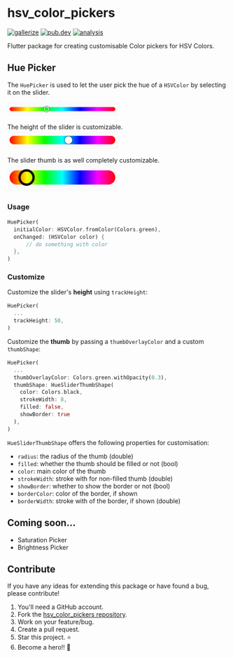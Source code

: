 # hsv_color_pickers

[![gallerize](https://img.shields.io/badge/gallerize-check%20demo-purple?logo=flutter&logoColor=blue)](https://wiefel.github.io/hsv_color_pickers/#/)
[![pub.dev](https://img.shields.io/pub/v/hsv_color_pickers?logo=dart)](https://pub.dev/packages/hsv_color_pickers)
[![analysis](https://github.com/WieFel/gallerize/workflows/analysis/badge.svg)](https://github.com/WieFel/gallerize/actions?query=workflow%3Aanalysis)

Flutter package for creating customisable Color pickers for HSV Colors.

## Hue Picker
The `HuePicker` is used to let the user pick the hue of a `HSVColor` by selecting it on the slider.

<img src="https://github.com/WieFel/hsv_color_pickers/raw/main/.github/images/hue_picker_1.png"  width=50% alt="Hue Slider 1"/>


The height of the slider is customizable.
<img src="https://github.com/WieFel/hsv_color_pickers/raw/main/.github/images/hue_picker_2.png"  width=50% alt="Hue Slider 2"/>


The slider thumb is as well completely customizable.
<img src="https://github.com/WieFel/hsv_color_pickers/raw/main/.github/images/hue_picker_3.png"  width=50% alt="Hue Slider 3"/>

### Usage
```dart
HuePicker(
  initialColor: HSVColor.fromColor(Colors.green),
  onChanged: (HSVColor color) {
      // do something with color
  },
)
```

### Customize
Customize the slider's **height** using `trackHeight`:
```dart
HuePicker(
  ...
  trackHeight: 50,
)
```


Customize the **thumb** by passing a `thumbOverlayColor` and a custom `thumbShape`:
```dart
HuePicker(
  ...
  thumbOverlayColor: Colors.green.withOpacity(0.3),
  thumbShape: HueSliderThumbShape(
    color: Colors.black,
    strokeWidth: 8,
    filled: false,
    showBorder: true
  ),
)
```
`HueSliderThumbShape` offers the following properties for customisation:
- `radius`: the radius of the thumb (double)
- `filled`: whether the thumb should be filled or not (bool)
- `color`: main color of the thumb
- `strokeWidth`: stroke with for non-filled thumb (double)
- `showBorder`: whether to show the border or not (bool)
- `borderColor`: color of the border, if shown
- `borderWidth`: stroke with of the border, if shown (double)

## Coming soon...
- Saturation Picker
- Brightness Picker

## Contribute
If you have any ideas for extending this package or have found a bug, please contribute!

1. You'll need a GitHub account.
2. Fork the [hsv_color_pickers repository](https://github.com/WieFel/hsv_color_pickers).
3. Work on your feature/bug.
4. Create a pull request.
5. Star this project. ⭐
6. Become a hero!! 🎉
